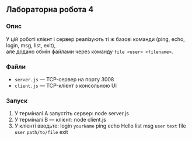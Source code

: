 ## Лабораторна робота 4

### Опис
У цій роботі клієнт і сервер реалізують ті ж базові команди (ping, echo, login, msg, list, exit),  
але додано обмін файлами через команду `file <user> <filename>`.

### Файли
- `server.js` — TCP-сервер на порту 3008
- `client.js` — TCP-клієнт з консольною UI

### Запуск

1. У терміналі A запустіть сервер:
   node server.js
2. У терміналі B — клієнт:
    node client.js
3. У клієнті вводьте:
    login `yourName`
    ping
    echo Hello
    list
    msg `user` `text`
    file `user` `path/to/file`
    exit